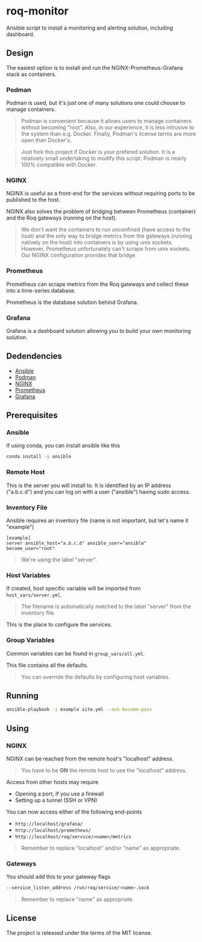 # roq-monitor

Ansible script to install a monitoring and alerting solution, including dashboard.

## Design

The easiest option is to install and run the NGINX-Prometheus-Grafana stack as containers.

### Podman

Podman is used, but it's just one of many solutions one could choose to manage containers.

> Podman is convenient because it allows users to manage containers without 
> becoming "root". Also, in our experience, it is less intrusive to the system than
> e.g. Docker. Finally, Podman's license terms are more open than Docker's.

> Just fork this project if Docker is your prefered solution. It is a relatively
> small undertaking to modify this script. Podman is nearly 100% compatible with Docker. 

### NGINX

NGINX is useful as a front-end for the services without requiring ports to be
published to the host.

NGINX also solves the problem of bridging between Prometheus (container) and the
Roq gateways (running on the host).

> We don't want the containers to run unconfined (have access to the host) and the
> only way to bridge metrics from the gateways (running natively on the host) into
> containers is by using unix sockets. However, Prometheus unfortunately can't
> scrape from unix sockets. Our NGINX configuration provides that bridge.

### Prometheus

Prometheus can scrape metrics from the Roq gateways and collect these into a
time-series database.

Prometheus is the database solution behind Grafana.

### Grafana

Grafana is a dashboard solution allowing you to build your own monitoring solution.


## Dedendencies

* [Ansible](https://www.ansible.com/)
* [Podman](https://podman.io/)
* [NGINX](https://www.nginx.com/)
* [Prometheus](https://prometheus.io/)
* [Grafana](https://grafana.com/)


## Prerequisites

### Ansible

If using conda, you can install ansible like this

```bash
conda install -y ansible
```

### Remote Host

This is the server you will install to.
It is identified by an IP address ("a.b.c.d") and you can log on with a user
("ansible") having sudo access.

### Inventory File

Ansible requires an inventory file (name is not important, but let's name it "example")

```
[example]
server ansible_host="a.b.c.d" ansible_user="ansible" become_user="root"
```

> We're using the label "server".

### Host Variables

If created, host specific variable will be imported from `host_vars/server.yml`.

> The filename is automatically matched to the label "server" from the inventory file.

This is the place to configure the services.

### Group Variables

Common variables can be found in `group_vars/all.yml`.

This file contains all the defaults.

> You can override the defaults by configuring host variables.


## Running

```bash
ansible-playbook -i example site.yml --ask-become-pass
```

## Using

### NGINX

NGINX can be reached from the remote host's "localhost" address.

> You have to be **ON** the remote host to use the "localhost" address.

Access from other hosts may require

* Opening a port, if you use a firewall
* Setting up a tunnel (SSH or VPN)

You can now access either of the following end-points

* `http://localhost/grafana/`
* `http://localhost/prometheus/`
* `http://localhost/roq/service/<name>/metrics`

> Remember to replace "localhost" and/or "name" as appropriate.

### Gateways

You should add this to your gateway flags

```bash
--service_listen_address /run/roq/service/<name>.sock
```

> Remember to replace "name" as appropriate.


## License

The project is released under the terms of the MIT license.
